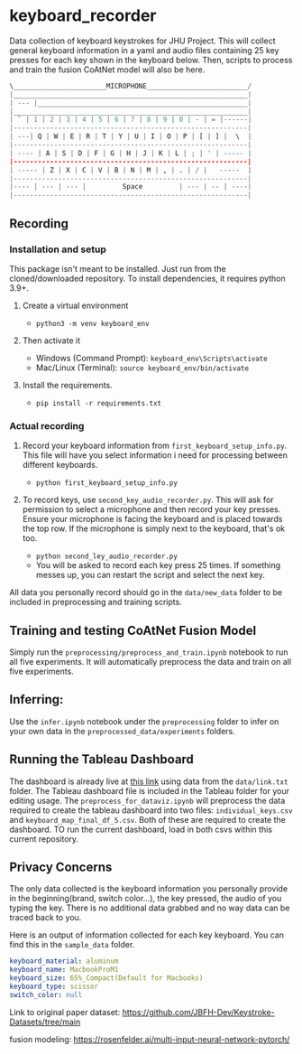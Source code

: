 # keyboard_recorder
Data collection of keyboard keystrokes for JHU Project. This will collect general keyboard information in a yaml and audio files containing 25 key presses for each key shown in the keyboard below. Then, scripts to process and train the fusion CoAtNet model will also be here.

```python
\_______________________MICROPHONE_________________________/
|__________________________________________________________|
| --- |____________________________________________________|
|__________________________________________________________|
| ` | 1 | 2 | 3 | 4 | 5 | 6 | 7 | 8 | 9 | 0 | - | = |------|
|----------------------------------------------------------|
| ---| Q | W | E | R | T | Y | U | I | O | P | [ | ] |  \  |
|----------------------------------------------------------|
| ---- | A | S | D | F | G | H | J | K | L | ; | ' | ----- |
|----------------------------------------------------------|
| ----- | Z | X | C | V | B | N | M | , | . | / |   -----  |
|----------------------------------------------------------|
|---- | --- | --- |         Space         | --- | -- | ----|
|----------------------------------------------------------|
```

## Recording
### Installation and setup
This package isn't meant to be installed. Just run from the cloned/downloaded repository. To install dependencies, it requires python 3.9+.

1. Create a virtual environment
    - `python3 -m venv keyboard_env`

2. Then activate it
    - Windows (Command Prompt): `keyboard_env\Scripts\activate`
    - Mac/Linux (Terminal): `source keyboard_env/bin/activate`

3. Install the requirements.
    - `pip install -r requirements.txt`

### Actual recording
1. Record your keyboard information from `first_keyboard_setup_info.py`. This file will have you select information i need for processing between different keyboards.
    * `python first_keyboard_setup_info.py`

2. To record keys, use `second_key_audio_recorder.py`. This will ask for permission to select a microphone and then record your key presses. Ensure your microphone is facing the keyboard and is placed towards the top row. If the microphone is simply next to the keyboard, that's ok too.
    * `python second_ley_audio_recorder.py`
    * You will be asked to record each key press 25 times. If something messes up, you can restart the script and select the next key.

All data you personally record should go in the `data/new_data` folder to be included in preprocessing and training scripts.

## Training and testing CoAtNet Fusion Model

Simply run the `preprocessing/preprocess_and_train.ipynb` notebook to run all five experiments. It will automatically preprocess the data and train on all five experiments.

## Inferring:

Use the `infer.ipynb` notebook under the `preprocessing` folder to infer on your own data in the `preprocessed_data/experiments` folders.

## Running the Tableau Dashboard

The dashboard is already live at [this link](https://public.tableau.com/app/profile/basem.saleh/viz/KeyboardDashboard/Dashboard1) using data from the `data/link.txt` folder. The Tableau dashboard file is included in the Tableau folder for your editing usage. The `preprocess_for_dataviz.ipynb` will preprocess the data required to create the tableau dashboard into two files: `individual_keys.csv` and `keyboard_map_final_df_5.csv`. Both of these are required to create the dashboard. TO run the current dashboard, load in both csvs within this current repository.

## Privacy Concerns

The only data collected is the keyboard information you personally provide in the beginning(brand, switch color...), the key pressed, the audio of you typing the key. There is no additional data grabbed and no way data can be traced back to you.

Here is an output of information collected for each key keyboard. You can find this in the `sample_data` folder.

```yaml
keyboard_material: aluminum
keyboard_name: MacbookProM1
keyboard_size: 65%_Compact(Default for Macbooks)
keyboard_type: scissor
switch_color: null
```

Link to original paper dataset: https://github.com/JBFH-Dev/Keystroke-Datasets/tree/main

fusion modeling: https://rosenfelder.ai/multi-input-neural-network-pytorch/